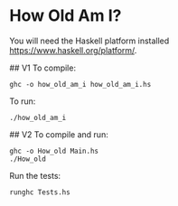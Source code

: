# How Old Am I?
You will need the Haskell platform installed <https://www.haskell.org/platform/>.

## V1
To compile:
```
ghc -o how_old_am_i how_old_am_i.hs
```

To run:
```
./how_old_am_i
```

## V2
To compile and run:
```
ghc -o How_old Main.hs
./How_old
```

Run the tests:
```
runghc Tests.hs
```
